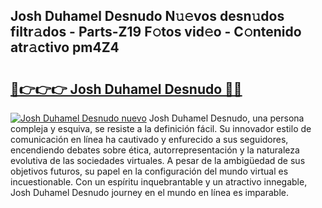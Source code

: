 ## Josh Duhamel Desnudo N𝚞𝚎vos desn𝚞dos filtr𝚊dos - Parts-Z19 F𝚘tos vid𝚎o - C𝚘ntenido atr𝚊ctivo pm4Z4

# <h2><a href="http://mbcbol.tromn.icu/?c=Josh+Duhamel+Desnudo">🔗👉👉👉 Josh Duhamel Desnudo 🔗🔗</a></h2>

[![Josh Duhamel Desnudo nuevo](https://i.imgur.com/pEAQMta.gif)](http://mbcbol.tromn.icu/?c=Josh+Duhamel+Desnudo)
Josh Duhamel Desnudo, una persona compleja y esquiva, se resiste a la definición fácil. Su innovador estilo de comunicación en línea ha cautivado y enfurecido a sus seguidores, encendiendo debates sobre ética, autorrepresentación y la naturaleza evolutiva de las sociedades virtuales. A pesar de la ambigüedad de sus objetivos futuros, su papel en la configuración del mundo virtual es incuestionable. Con un espíritu inquebrantable y un atractivo innegable, Josh Duhamel Desnudo journey en el mundo en línea es imparable.
